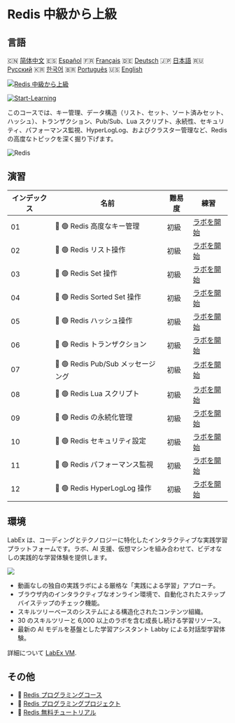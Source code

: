 # Redis 中級から上級

## 言語

🇨🇳 [简体中文](README_zh.md) 🇪🇸 [Español](README_es.md) 🇫🇷 [Français](README_fr.md) 🇩🇪 [Deutsch](README_de.md) 🇯🇵 [日本語](README_ja.md) 🇷🇺 [Русский](README_ru.md) 🇰🇷 [한국어](README_ko.md) 🇧🇷 [Português](README_pt.md) 🇺🇸 [English](README.md) 

[![Redis 中級から上級](https://cover-creator.labex.io/redis-intermediate-to-advanced.png?lang=ja)](https://labex.io/ja/courses/redis-intermediate-to-advanced)

[![Start-Learning](https://img.shields.io/badge/Start-Learning-whitesmoke?style=for-the-badge)](https://labex.io/ja/courses/redis-intermediate-to-advanced)

このコースでは、キー管理、データ構造（リスト、セット、ソート済みセット、ハッシュ）、トランザクション、Pub/Sub、Lua スクリプト、永続性、セキュリティ、パフォーマンス監視、HyperLogLog、およびクラスター管理など、Redis の高度なトピックを深く掘り下げます。

![Redis](https://img.shields.io/badge/Redis-whitesmoke?style=for-the-badge&logo=redis)


## 演習

|   インデックス | 名前                               | 難易度   | 練習                                                                                                              |
|----------------|------------------------------------|----------|-------------------------------------------------------------------------------------------------------------------|
|             01 | 📖 🟢 Redis 高度なキー管理         | 初級     | <a target='_blank' href='https://labex.io/ja/tutorials/redis-redis-advanced-key-management-552094'>ラボを開始</a> |
|             02 | 📖 🟢 Redis リスト操作             | 初級     | <a target='_blank' href='https://labex.io/ja/tutorials/redis-redis-list-operations-552098'>ラボを開始</a>         |
|             03 | 📖 🟢 Redis Set 操作               | 初級     | <a target='_blank' href='https://labex.io/ja/tutorials/redis-redis-set-operations-552104'>ラボを開始</a>          |
|             04 | 📖 🟢 Redis Sorted Set 操作        | 初級     | <a target='_blank' href='https://labex.io/ja/tutorials/redis-redis-sorted-set-operations-552105'>ラボを開始</a>   |
|             05 | 📖 🟢 Redis ハッシュ操作           | 初級     | <a target='_blank' href='https://labex.io/ja/tutorials/redis-redis-hash-operations-552096'>ラボを開始</a>         |
|             06 | 📖 🟢 Redis トランザクション       | 初級     | <a target='_blank' href='https://labex.io/ja/tutorials/redis-redis-transactions-552106'>ラボを開始</a>            |
|             07 | 📖 🟢 Redis Pub/Sub メッセージング | 初級     | <a target='_blank' href='https://labex.io/ja/tutorials/redis-redis-pub-sub-messaging-552102'>ラボを開始</a>       |
|             08 | 📖 🟢 Redis Lua スクリプト         | 初級     | <a target='_blank' href='https://labex.io/ja/tutorials/redis-redis-lua-scripting-552099'>ラボを開始</a>           |
|             09 | 📖 🟢 Redis の永続化管理           | 初級     | <a target='_blank' href='https://labex.io/ja/tutorials/redis-redis-persistence-management-552101'>ラボを開始</a>  |
|             10 | 📖 🟢 Redis セキュリティ設定       | 初級     | <a target='_blank' href='https://labex.io/ja/tutorials/redis-redis-security-settings-552103'>ラボを開始</a>       |
|             11 | 📖 🟢 Redis パフォーマンス監視     | 初級     | <a target='_blank' href='https://labex.io/ja/tutorials/redis-redis-performance-monitoring-552100'>ラボを開始</a>  |
|             12 | 📖 🟢 Redis HyperLogLog 操作       | 初級     | <a target='_blank' href='https://labex.io/ja/tutorials/redis-redis-hyperloglog-operations-552097'>ラボを開始</a>  |

## 環境

LabEx は、コーディングとテクノロジーに特化したインタラクティブな実践学習プラットフォームです。ラボ、AI 支援、仮想マシンを組み合わせて、ビデオなしの実践的な学習体験を提供します。

![](https://tutorial-screenshot.getvm.io/images/vm-1725247253.png)

- 動画なしの独自の実践ラボによる厳格な「実践による学習」アプローチ。
- ブラウザ内のインタラクティブなオンライン環境で、自動化されたステップバイステップのチェック機能。
- スキルツリーベースのシステムによる構造化されたコンテンツ組織。
- 30 のスキルツリーと 6,000 以上のラボを含む成長し続ける学習リソース。
- 最新の AI モデルを基盤とした学習アシスタント Labby による対話型学習体験。

詳細について [LabEx VM](https://support.labex.io/using-labex/virtual-machine).

## その他

- 🔗 [Redis プログラミングコース](https://github.com/labex-labs/awesome-programming-courses)
- 🔗 [Redis プログラミングプロジェクト](https://github.com/labex-labs/awesome-programming-projects)
- 🔗 [Redis 無料チュートリアル](https://github.com/labex-labs/redis-free-tutorials)

